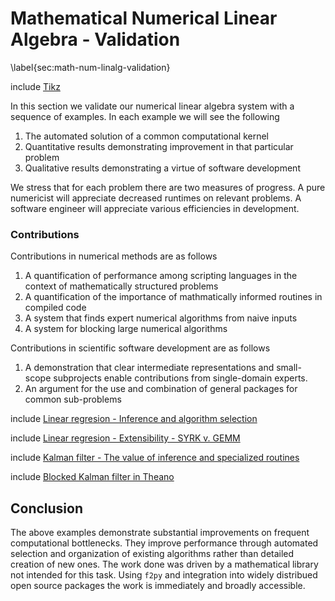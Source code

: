 
Mathematical Numerical Linear Algebra - Validation
==================================================

\label{sec:math-num-linalg-validation}

include [Tikz](tikz_megatron.md)

In this section we validate our numerical linear algebra system with a sequence of examples.  In each example we will see the following

1.  The automated solution of a common computational kernel
2.  Quantitative results demonstrating improvement in that particular problem
3.  Qualitative results demonstrating a virtue of software development

We stress that for each problem there are two measures of progress.  A pure numericist will appreciate decreased runtimes on relevant problems.  A software engineer will appreciate various efficiencies in development.

### Contributions

Contributions in numerical methods are as follows

1.  A quantification of performance among scripting languages in the context of mathematically structured problems
2.  A quantification of the importance of mathmatically informed routines in compiled code
3.  A system that finds expert numerical algorithms from naive inputs
4.  A system for blocking large numerical algorithms

Contributions in scientific software development are as follows

1.  A demonstration that clear intermediate representations and small-scope subprojects enable contributions from single-domain experts.
2.  An argument for the use and combination of general packages for common sub-problems


include [Linear regresion - Inference and algorithm selection](linear-regression.md)

include [Linear regresion - Extensibility - SYRK v. GEMM](syrk.md)

include [Kalman filter - The value of inference and specialized routines](kalman-specialized.md)

include [Blocked Kalman filter in Theano](blocking.md)

Conclusion
----------

The above examples demonstrate substantial improvements on frequent computational bottlenecks.  They improve performance through automated selection and organization of existing algorithms rather than detailed creation of new ones.  The work done was driven by a mathematical library not intended for this task.  Using `f2py` and integration into widely distribued open source packages the work is immediately and broadly accessible.
